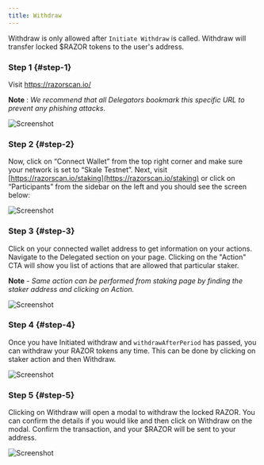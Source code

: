 ```yaml
---
title: Withdraw
---
```


Withdraw is only allowed after `Initiate Withdraw` is called. Withdraw will transfer locked $RAZOR tokens to the user's address.

### Step 1 {#step-1}

Visit <https://razorscan.io/>

**Note** : _We recommend that all Delegators bookmark this specific URL to prevent any phishing attacks_.

![Screenshot](/img/1.png)

### Step 2 {#step-2}

Now, click on “Connect Wallet” from the top right corner and make sure your network is set to “Skale Testnet”. Next, visit [https://razorscan.io/staking](https://razorscan.io/staking) or click on “Participants” from the sidebar on the left and you should see the screen below:

![Screenshot](/img/2.png)

### Step 3 {#step-3}

Click on your connected wallet address to get information on your actions. Navigate to the Delegated section on your page. Clicking on the "Action" CTA will show you list of actions that are allowed that particular staker.

**Note** - _Same action can be performed from staking page by finding the staker address and clicking on Action._

![Screenshot](/img/7.png)

### Step 4 {#step-4}

Once you have Initiated withdraw and `withdrawAfterPeriod` has passed, you can withdraw your RAZOR tokens any time. This can be done by clicking on staker action and then Withdraw.

![Screenshot](/img/16.png)

### Step 5 {#step-5}

Clicking on Withdraw will open a modal to withdraw the locked RAZOR. You can confirm the details if you would like and then click on Withdraw on the modal. Confirm the transaction, and your $RAZOR will be sent to your address.

![Screenshot](/img/17.png)
